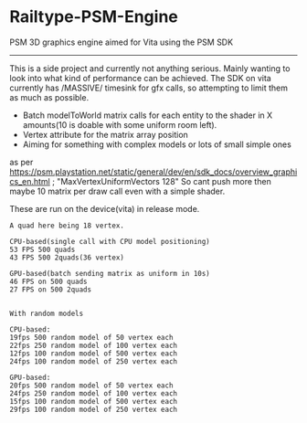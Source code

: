 Railtype-PSM-Engine
===================

PSM 3D graphics engine aimed for Vita using the PSM SDK

-------------------

This is a side project and currently not anything serious. Mainly wanting to look into what kind of performance can be achieved. The SDK on vita currently has /MASSIVE/ timesink for gfx calls, so attempting to limit them as much as possible.


* Batch modelToWorld matrix calls for each entity to the shader in X amounts(10 is doable with some uniform room left).
* Vertex attribute for the matrix array position
* Aiming for something with complex models or lots of small simple ones

as per https://psm.playstation.net/static/general/dev/en/sdk_docs/overview_graphics_en.html ; "MaxVertexUniformVectors 128"
So cant push more then maybe 10 matrix per draw call even with a simple shader.

These are run on the device(vita) in release mode.
~~~~~~~~~~~~
A quad here being 18 vertex.

CPU-based(single call with CPU model positioning)
53 FPS 500 quads 
43 FPS 500 2quads(36 vertex)

GPU-based(batch sending matrix as uniform in 10s)
46 FPS on 500 quads 
27 FPS on 500 2quads


With random models

CPU-based:
19fps 500 random model of 50 vertex each
22fps 250 random model of 100 vertex each
12fps 100 random model of 500 vertex each
24fps 100 random model of 250 vertex each

GPU-based:
20fps 500 random model of 50 vertex each
24fps 250 random model of 100 vertex each
15fps 100 random model of 500 vertex each
29fps 100 random model of 250 vertex each

